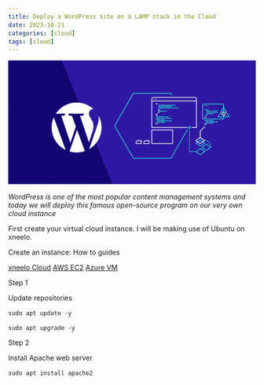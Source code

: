 ```yaml
---
title: Deploy a WordPress site on a LAMP stack in the Cloud
date: 2023-10-21
categories: [cloud]
tags: [cloud]
---
```


![WordPress](/assets/wordpress.png)


*WordPress is one of the most popular content management systems and today we will deploy this famous open-source 
program on our very own cloud instance*

First create your virtual cloud instance. I will be making use of Ubuntu on xneelo.

Create an instance: How to guides

[xneelo Cloud](https://xneelo.co.za/help-centre/cloud/create-an-instance/)
[AWS EC2](https://docs.aws.amazon.com/efs/latest/ug/gs-step-one-create-ec2-resources.html)
[Azure VM](https://cloud.google.com/compute/docs/instances/create-start-instance)

Step 1

Update repositories

```
sudo apt update -y
```

```
sudo apt upgrade -y
```


Step 2

Install Apache web server 

```
sudo apt install apache2
```
